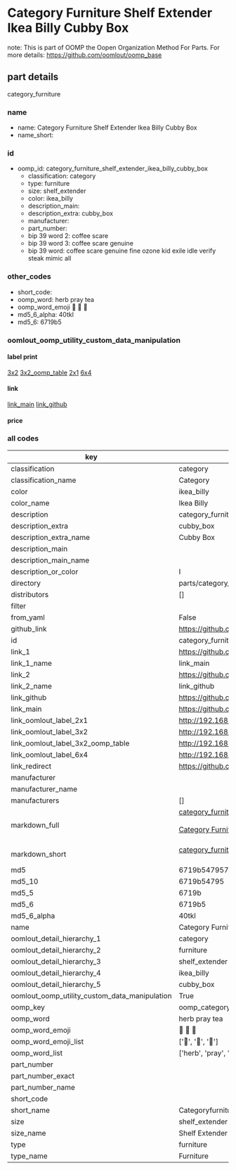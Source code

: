 # Category Furniture Shelf Extender Ikea Billy Cubby Box  

note: This is part of OOMP the Oopen Organization Method For Parts. For more details: https://github.com/oomlout/oomp_base

##  part details
  



category_furniture



### name
* name: Category Furniture Shelf Extender Ikea Billy Cubby Box
* name_short: 
### id
* oomp_id: category_furniture_shelf_extender_ikea_billy_cubby_box
  * classification: category
  * type: furniture
  * size: shelf_extender
  * color: ikea_billy
  * description_main: 
  * description_extra: cubby_box
  * manufacturer: 
  * part_number: 
  * bip 39 word 2: coffee scare
  * bip 39 word 3: coffee scare genuine
  * bip 39 word: coffee scare genuine fine ozone kid exile idle verify steak mimic all

### other_codes
* short_code: 
* oomp_word: herb pray tea
* oomp_word_emoji :herb: :pray: :tea:
* md5_6_alpha: 40tkl
* md5_6: 6719b5






### oomlout_oomp_utility_custom_data_manipulation
#### label print
[3x2](http://192.168.1.245:1112/?label=oomp%2040tkl)
[3x2_oomp_table](http://192.168.1.108:1112/?label=oomp%2040tkl)
[2x1](http://192.168.1.242:1112/?label=oomp%2040tkl)
[6x4](http://192.168.1.55:1112/?label=oomp%2040tkl)    

#### link

[link_main](https://github.com/oomlout/oomlout_oomp_version_1_messy/tree/main/parts/category_furniture_shelf_extender_ikea_billy_cubby_box) [link_github](https://github.com/oomlout/oomlout_oomp_version_1_messy/tree/main/parts/category_furniture_shelf_extender_ikea_billy_cubby_box)                             

#### price







### all codes 
| key | value |  
| --- | --- |  
| classification | category |  
| classification_name | Category |  
| color | ikea_billy |  
| color_name | Ikea Billy |  
| description | category_furniture |  
| description_extra | cubby_box |  
| description_extra_name | Cubby Box |  
| description_main |  |  
| description_main_name |  |  
| description_or_color | I  |  
| directory | parts/category_furniture_shelf_extender_ikea_billy_cubby_box |  
| distributors | [] |  
| filter |  |  
| from_yaml | False |  
| github_link | https://github.com/oomlout/oomlout_oomp_part_src/tree/main/parts/category_furniture_shelf_extender_ikea_billy_cubby_box |  
| id | category_furniture_shelf_extender_ikea_billy_cubby_box |  
| link_1 | https://github.com/oomlout/oomlout_oomp_version_1_messy/tree/main/parts/category_furniture_shelf_extender_ikea_billy_cubby_box |  
| link_1_name | link_main |  
| link_2 | https://github.com/oomlout/oomlout_oomp_version_1_messy/tree/main/parts/category_furniture_shelf_extender_ikea_billy_cubby_box |  
| link_2_name | link_github |  
| link_github | https://github.com/oomlout/oomlout_oomp_version_1_messy/tree/main/parts/category_furniture_shelf_extender_ikea_billy_cubby_box |  
| link_main | https://github.com/oomlout/oomlout_oomp_version_1_messy/tree/main/parts/category_furniture_shelf_extender_ikea_billy_cubby_box |  
| link_oomlout_label_2x1 | http://192.168.1.242:1112/?label=oomp%2040tkl |  
| link_oomlout_label_3x2 | http://192.168.1.245:1112/?label=oomp%2040tkl |  
| link_oomlout_label_3x2_oomp_table | http://192.168.1.108:1112/?label=oomp%2040tkl |  
| link_oomlout_label_6x4 | http://192.168.1.55:1112/?label=oomp%2040tkl |  
| link_redirect | https://github.com/oomlout/oomlout_oomp_version_1_messy/tree/main/parts/category_furniture_shelf_extender_ikea_billy_cubby_box |  
| manufacturer |  |  
| manufacturer_name |  |  
| manufacturers | [] |  
| markdown_full | [category_furniture_shelf_extender_ikea_billy_cubby_box](none)<br>[](none)<br>[Category Furniture Shelf Extender Ikea Billy Cubby Box](none)<br><br> |  
| markdown_short | [category_furniture_shelf_extender_ikea_billy_cubby_box](none)<br><br> |  
| md5 | 6719b5479570a9f5e94f456cc2b01169 |  
| md5_10 | 6719b54795 |  
| md5_5 | 6719b |  
| md5_6 | 6719b5 |  
| md5_6_alpha | 40tkl |  
| name | Category Furniture Shelf Extender Ikea Billy Cubby Box |  
| oomlout_detail_hierarchy_1 | category |  
| oomlout_detail_hierarchy_2 | furniture |  
| oomlout_detail_hierarchy_3 | shelf_extender |  
| oomlout_detail_hierarchy_4 | ikea_billy |  
| oomlout_detail_hierarchy_5 | cubby_box |  
| oomlout_oomp_utility_custom_data_manipulation | True |  
| oomp_key | oomp_category_furniture_shelf_extender_ikea_billy_cubby_box |  
| oomp_word | herb pray tea |  
| oomp_word_emoji | :herb: :pray: :tea: |  
| oomp_word_emoji_list | [':herb:', ':pray:', ':tea:'] |  
| oomp_word_list | ['herb', 'pray', 'tea'] |  
| part_number |  |  
| part_number_exact |  |  
| part_number_name |  |  
| short_code |  |  
| short_name | Categoryfurniture |  
| size | shelf_extender |  
| size_name | Shelf Extender |  
| type | furniture |  
| type_name | Furniture |  
